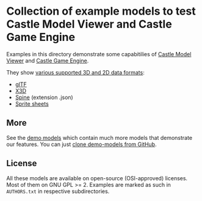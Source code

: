 # Collection of example models to test Castle Model Viewer and Castle Game Engine

Examples in this directory demonstrate some capabitilies of [Castle Model Viewer](https://castle-engine.io/model-viewer) and [Castle Game Engine](https://castle-engine.io/).

They show [various supported 3D and 2D data formats](https://castle-engine.io/creating_data_model_formats.php):

- [glTF](https://castle-engine.io/gltf)
- [X3D](https://castle-engine.io/vrml_x3d.php)
- [Spine](https://castle-engine.io/spine) (extension .json)
- [Sprite sheets](https://castle-engine.io/sprite_sheets)

## More

See the [demo models](https://castle-engine.io/demo_models.php) which contain much more models that demonstrate our features. You can just [clone demo-models from GitHub](https://github.com/castle-engine/demo-models).

## License

All these models are available on open-source (OSI-approved) licenses. Most of them on GNU GPL >= 2. Examples are marked as such in `AUTHORS.txt` in respective subdirectories.
